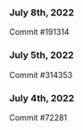 ### July 8th, 2022

Commit #191314

### July 5th, 2022

Commit #314353


### July 4th, 2022

Commit #72281

